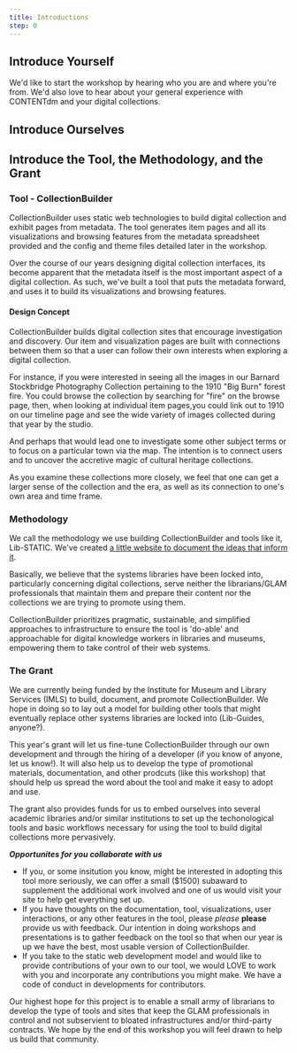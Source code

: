 ```yaml
---
title: Introductions
step: 0
---
```


## Introduce Yourself

We'd like to start the workshop by hearing who you are and where you're from. We'd also love to hear about your general experience with CONTENTdm and your digital collections. 

## Introduce Ourselves



## Introduce the Tool, the Methodology, and the Grant

### Tool - CollectionBuilder

CollectionBuilder uses static web technologies to build digital collection and exhibit pages from metadata. The tool generates item pages and all its visualizations and browsing features from the metadata spreadsheet provided and the config and theme files detailed later in the workshop. 

Over the course of our years designing digital collection interfaces, its become apparent that the metadata itself is the most important aspect of a digital collection. As such, we've built a tool that puts the metadata forward, and uses it to build its visualizations and browsing features. 

#### Design Concept

CollectionBuilder builds digital collection sites that encourage investigation and discovery. Our item and visualization pages are built with connections between them so that a user can follow their own interests when exploring a digital collection.

For instance, if you were interested in seeing all the images in our Barnard Stockbridge Photography Collection pertaining to the 1910 "Big Burn" forest fire. You could browse the collection by searching for "fire" on the browse page, then, when looking at individual item pages,you could link out to 1910 on our timeline page and see the wide variety of images collected during that year by the studio. 

And perhaps that would lead one to investigate some other subject terms or to focus on a particular town via the map. The intention is to connect users and to uncover the accretive magic of cultural heritage collections. 

As you examine these collections more closely, we feel that one can get a larger sense of the collection and the era, as well as its connection to one's own area and time frame. 

### Methodology

We call the methodology we use building CollectionBuilder and tools like it, Lib-STATIC. We've created [a little website to document the ideas that inform it](libstatic.github.io). 

Basically, we believe that the systems libraries have been locked into, particularly concerning digital collections, serve neither the librarians/GLAM professionals that maintain them and prepare their content nor the collections we are trying to promote using them. 

CollectionBuilder prioritizes pragmatic, sustainable, and simplified approaches to infrastructure to ensure the tool is 'do-able' and approachable for digital knowledge workers in libraries and museums, empowering them to take control of their web systems.

### The Grant

We are currently being funded by the Institute for Museum and Library Services (IMLS) to build, document, and promote CollectionBuilder. We hope in doing so to lay out a model for building other tools that might eventually replace other systems libraries are locked into (Lib-Guides, anyone?). 

This year's grant will let us fine-tune CollectionBuilder through our own development and through the hiring of a developer (if you know of anyone, let us know!). It will also help us to develop the type of promotional materials, documentation, and other prodcuts (like this workshop) that should help us spread the word about the tool and make it easy to adopt and use. 

The grant also provides funds for us to embed ourselves into several academic libraries and/or similar institutions to set up the techonological tools and basic workflows necessary for using the tool to build digital collections more pervasively. 

***Opportunites for you collaborate with us***

- If you, or some insitution you know, might be interested in adopting this tool more seriously, we can offer a small ($1500) subaward to supplement the additional work involved and one of us would visit your site to help get everything set up. 
- If you have thoughts on the documentation, tool, visualizations, user interactions, or any other features in the tool, please *please* **please** provide us with feedback. Our intention in doing workshops and presentations is to gather feedback on the tool so that when our year is up we have the best, most usable version of CollectionBuilder.
- If you take to the static web development model and would like to provide contributions of your own to our tool, we would LOVE to work with you and incorporate any contributions you might make. We have a code of conduct in developments for contributors.

Our highest hope for this project is to enable a small army of librarians to develop the type of tools and sites that keep the GLAM professionals in control and not subservient to bloated infrastructures and/or third-party contracts. We hope by the end of this workshop you will feel drawn to help us build that community. 


